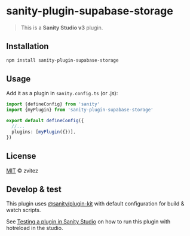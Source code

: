 # sanity-plugin-supabase-storage

> This is a **Sanity Studio v3** plugin.

## Installation

```sh
npm install sanity-plugin-supabase-storage
```

## Usage

Add it as a plugin in `sanity.config.ts` (or .js):

```ts
import {defineConfig} from 'sanity'
import {myPlugin} from 'sanity-plugin-supabase-storage'

export default defineConfig({
  //...
  plugins: [myPlugin({})],
})
```

## License

[MIT](LICENSE) © zvitez

## Develop & test

This plugin uses [@sanity/plugin-kit](https://github.com/sanity-io/plugin-kit)
with default configuration for build & watch scripts.

See [Testing a plugin in Sanity Studio](https://github.com/sanity-io/plugin-kit#testing-a-plugin-in-sanity-studio)
on how to run this plugin with hotreload in the studio.
